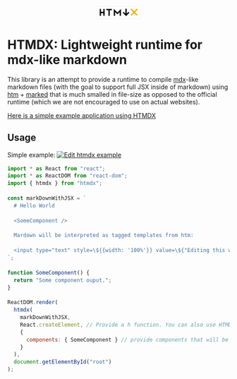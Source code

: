 <p align="center">
  <img alt="HTMDX logo" src="./htmdx.svg" width="100" />
</p>

# HTMDX: Lightweight runtime for mdx-like markdown

This library is an attempt to provide a runtime to compile [mdx](https://github.com/mdx-js/mdx)-like markdown files (with the goal to support full JSX inside of markdown) using [htm](https://github.com/developit/htm) + [marked](https://github.com/markedjs/marked) that is much smalled in file-size as opposed to the official runtime (which we are not encouraged to use on actual websites).

[Here is a simple example application using HTMDX](https://michael-klein.github.io/htmdx/example/dist/index.html)

## Usage

Simple example:
[![Edit htmdx example](https://codesandbox.io/static/img/play-codesandbox.svg)](https://codesandbox.io/s/romantic-liskov-m4x35?fontsize=14&hidenavigation=1&theme=dark)
```javascript
import * as React from "react";
import * as ReactDOM from "react-dom";
import { htmdx } from "htmdx";

const markDownWithJSX = `
  # Hello World
  
  <SomeComponent />
  
  Mardown will be interpreted as tagged templates from htm:

  <input type="text" style=\${{width: '100%'}} value=\${"Editing this will console.log the value"} onChange=\${e => console.log(e.target.value)}/>
`;

function SomeComponent() {
  return "Some component ouput.";
}

ReactDOM.render(
  htmdx(
    markDownWithJSX,
    React.createElement, // Provide a h function. You can also use HTMDX with preact or any other library that supports the format
    {
      components: { SomeComponent } // provide components that will be available in markdown files
    }
  ),
  document.getElementById("root")
);
```
